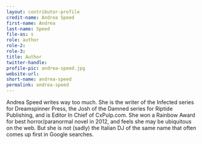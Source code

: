 ```yaml
---
layout: contributor-profile
credit-name: Andrea Speed
first-name: Andrea
last-name: Speed
file-as: s
role: author
role-2:
role-3:
title: Author
twitter-handle:
profile-pic: andrea-speed.jpg
website-url: 
short-name: andrea-speed
permalink: andrea-speed
---
```

Andrea Speed writes way too much. She is the writer of the Infected series for Dreamspinner Press, the Josh of the Damned series for Riptide Publishing, and is Editor In Chief of CxPulp.com. She won a Rainbow Award for best horror/paranormal novel in 2012, and feels she may be ubiquitous on the web. But she is not (sadly) the Italian DJ of the same name that often comes up first in Google searches.
